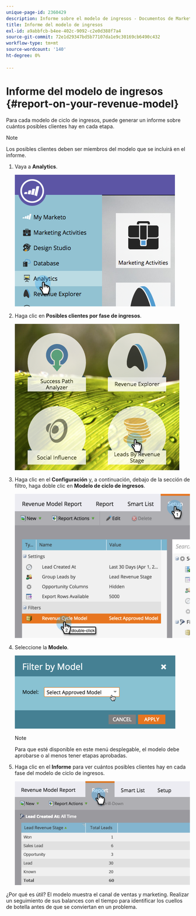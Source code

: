 ```yaml
---
unique-page-id: 2360429
description: Informe sobre el modelo de ingresos - Documentos de Marketo - Documentación del producto
title: Informe del modelo de ingresos
exl-id: a9abbfcb-b4ee-402c-9092-c2e0d388f7a4
source-git-commit: 72e1d29347bd5b77107da1e9c30169cb6490c432
workflow-type: tm+mt
source-wordcount: '140'
ht-degree: 0%

---
```


# Informe del modelo de ingresos {#report-on-your-revenue-model}

Para cada modelo de ciclo de ingresos, puede generar un informe sobre cuántos posibles clientes hay en cada etapa.

>[!NOTE]
>
>Los posibles clientes deben ser miembros del modelo que se incluirá en el informe.

1. Vaya a **Analytics**.

   ![](assets/image2015-4-29-16-3a8-3a14.png)

1. Haga clic en **Posibles clientes por fase de ingresos**.

   ![](assets/image2015-4-29-16-3a15-3a3.png)

1. Haga clic en el **Configuración** y, a continuación, debajo de la sección de filtro, haga doble clic en **Modelo de ciclo de ingresos**.

   ![](assets/image2015-4-29-16-3a37-3a57.png)

1. Seleccione la **Modelo**.

   ![](assets/image2015-4-29-16-3a40-3a34.png)

   >[!NOTE]
   >
   >Para que esté disponible en este menú desplegable, el modelo debe aprobarse o al menos tener etapas aprobadas.

1. Haga clic en el **Informe** para ver cuántos posibles clientes hay en cada fase del modelo de ciclo de ingresos.

   ![](assets/image2015-4-29-16-3a51-3a29.png)

¿Por qué es útil? El modelo muestra el canal de ventas y marketing. Realizar un seguimiento de sus balances con el tiempo para identificar los cuellos de botella antes de que se conviertan en un problema.
